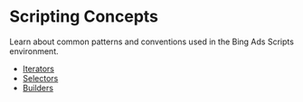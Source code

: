 # Scripting Concepts
Learn about common patterns and conventions used in the Bing Ads Scripts environment.

- [Iterators](/bingads/scripts/concepts/iterators)
- [Selectors](/bingads/scripts/concepts/selectors)
- [Builders](/bingads/scripts/concepts/builders)